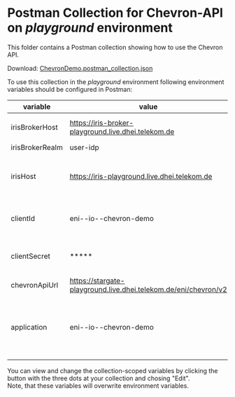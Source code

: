 # Postman Collection for Chevron-API on *playground* environment

This folder contains a Postman collection showing how to use the Chevron API.

Download: [ChevronDemo.postman_collection.json](ChevronDemo.postman_collection.json)

To use this collection in the *playground* environment following environment variables should be configured in Postman:

| variable        | value                                                           | comment                                               | 
|-----------------|-----------------------------------------------------------------|-------------------------------------------------------| 
| irisBrokerHost  | https://iris-broker-playground.live.dhei.telekom.de             | *used for issuing an id-token*                        |
| irisBrokerRealm | user-idp                                                        |                                                       |
| irisHost        | https://iris-playground.live.dhei.telekom.de                    | *used for authentication with subscribed Chevron API* |
| clientId        | eni--io--chevron-demo                                                             | *see MissionControl->Application details*             |
| clientSecret    | *****                                                             | *see MissionControl->Application details*             |
| chevronApiUrl   | https://stargate-playground.live.dhei.telekom.de/eni/chevron/v2 |                                                       | 
| application     | eni--io--chevron-demo                                           | *your unique application identifier (can be found in MissionControl->Application details)*                                                                                                                                   |

You can view and change the collection-scoped variables by clicking the button with the three dots at your collection and chosing "Edit".  
Note, that these variables will overwrite environment variables.

